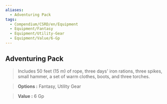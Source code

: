 ```yaml
---
aliases:
  - Adventuring Pack
tags:
  - Compendium/CSRD/en/Equipment
  - Equipment/Fantasy
  - Equipment/Utility-Gear
  - Equipment/Value/6-Gp
---
```

  
    
## Adventuring Pack    
    
>Includes 50 feet (15 m) of rope, three days' iron rations, three spikes, small hammer, a set of warm clothes, boots, and three torches.    
> **Options :** Fantasy, Utility Gear    
> **Value :** 6 Gp